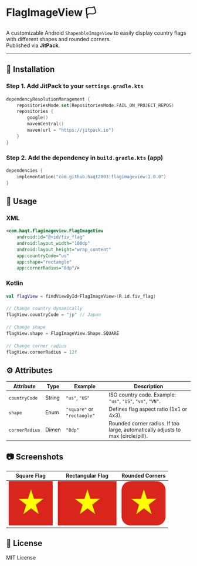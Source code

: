 # FlagImageView 🏳️

A customizable Android `ShapeableImageView` to easily display country flags with different shapes and rounded corners.  
Published via **JitPack**.

---

## 🚀 Installation

### Step 1. Add JitPack to your `settings.gradle.kts`
```kotlin
dependencyResolutionManagement {
    repositoriesMode.set(RepositoriesMode.FAIL_ON_PROJECT_REPOS)
    repositories {
        google()
        mavenCentral()
        maven(url = "https://jitpack.io")
    }
}
```

### Step 2. Add the dependency in `build.gradle.kts` (app)
```kotlin
dependencies {
    implementation("com.github.haqt2003:flagimageview:1.0.0")
}
```

## 🎨 Usage

### XML
```xml
<com.haqt.flagimageview.FlagImageView
    android:id="@+id/fiv_flag"
    android:layout_width="100dp"
    android:layout_height="wrap_content"
    app:countryCode="us"
    app:shape="rectangle"
    app:cornerRadius="8dp"/>
```

### Kotlin
```kotlin
val flagView = findViewById<FlagImageView>(R.id.fiv_flag)

// Change country dynamically
flagView.countryCode = "jp" // Japan

// Change shape
flagView.shape = FlagImageView.Shape.SQUARE

// Change corner radius
flagView.cornerRadius = 12f
```

## ⚙️ Attributes

| Attribute      | Type   | Example             | Description                                                                 |
|----------------|--------|---------------------|-----------------------------------------------------------------------------|
| `countryCode`  | String | `"us"`, `"US"`      | ISO country code. Example: `"us"`, `"US"`, `"vn"`, `"VN"`.                  |
| `shape`        | Enum   | `"square"` or `"rectangle"` | Defines flag aspect ratio (1x1 or 4x3).                             |
| `cornerRadius` | Dimen  | `"8dp"`             | Rounded corner radius. If too large, automatically adjusts to max (circle/pill). |

## 📷 Screenshots

| Square Flag | Rectangular Flag | Rounded Corners |
|-------------|------------------|------------------|
| <img src="screenshots/square_flag.png?v=2" width="120"> | <img src="screenshots/rectangular_flag.png?v=2" height="120"> | <img src="screenshots/rounded_flag.png?v=2" width="120"> |

## 📜 License

MIT License
